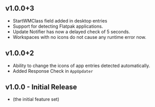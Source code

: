 ## v1.0.0+3
- StartWMClass field added in desktop entries
- Support for detecting Flatpak applications.
- Update Notifier has now a delayed check of 5 seconds.
- Workspaces with no icons do not cause any runtime error now.

## v1.0.0+2
- Ability to change the icons of app entries detected automatically.
- Added Response Check in `AppUpdater`

## v1.0.0 - Initial Release
- (the initial feature set)
